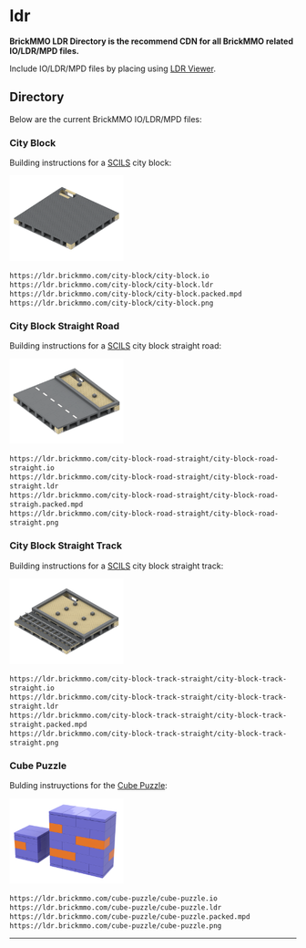 # ldr

<style>@import url("//cdn.brickmmo.com/readme@1.0.0/readme.css");</style>

**BrickMMO LDR Directory is the recommend CDN for all BrickMMO related IO/LDR/MPD files.**

Include IO/LDR/MPD files by placing using [LDR Viewer](https://pages.codeadam.ca/ldr-viewer/).

## Directory

Below are the current BrickMMO IO/LDR/MPD files:

### City Block

Building instructions for a [SCILS](https://scils.brickmmo.com/) city block:

<img alt="City Block Studio Files" src="city-block/city-block.png" width="200">

```
https://ldr.brickmmo.com/city-block/city-block.io
https://ldr.brickmmo.com/city-block/city-block.ldr
https://ldr.brickmmo.com/city-block/city-block.packed.mpd
https://ldr.brickmmo.com/city-block/city-block.png
```

### City Block Straight Road

Building instructions for a [SCILS](https://scils.brickmmo.com/) city block straight road:

<img alt="City Block Studio Files" src="city-block-road-straight/city-block-road-straight.png" width="200">

```
https://ldr.brickmmo.com/city-block-road-straight/city-block-road-straight.io
https://ldr.brickmmo.com/city-block-road-straight/city-block-road-straight.ldr
https://ldr.brickmmo.com/city-block-road-straight/city-block-road-straigh.packed.mpd
https://ldr.brickmmo.com/city-block-road-straight/city-block-road-straight.png
```

### City Block Straight Track

Building instructions for a [SCILS](https://scils.brickmmo.com/) city block straight track:

<img alt="City Block Studio Files" src="city-block-track-straight/city-block-track-straight.png" width="200">

```
https://ldr.brickmmo.com/city-block-track-straight/city-block-track-straight.io
https://ldr.brickmmo.com/city-block-track-straight/city-block-track-straight.ldr
https://ldr.brickmmo.com/city-block-track-straight/city-block-track-straight.packed.mpd
https://ldr.brickmmo.com/city-block-track-straight/city-block-track-straight.png
```

### Cube Puzzle

Bulding instruyctions for the [Cube Puzzle](https://activities.codeadam.ca/cube):

<img alt="Cube Puzzle Studio Files" src="cube-puzzle/cube-puzzle.png" width="200">

```
https://ldr.brickmmo.com/cube-puzzle/cube-puzzle.io
https://ldr.brickmmo.com/cube-puzzle/cube-puzzle.ldr
https://ldr.brickmmo.com/cube-puzzle/cube-puzzle.packed.mpd
https://ldr.brickmmo.com/cube-puzzle/cube-puzzle.png
```

---

<a href="https://brickmmo.com">
<img src="https://cdn.brickmmo.com/images@1.0.0/brickmmo-logo-coloured-horizontal.png" width="100" alt="">
</a>

<script src="https://cdn.brickmmo.com/bar@1.0.0/bar.js"></script>


